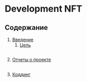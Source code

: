 # Development NFT

## Содержание
1. [Введение](https://github.com/oooNAKooo/Test_README)
   1. [Цель](#цель)
##
2. [Отчеты о проекте](https://github.com/oooNAKooo/Test_README/tree/main/documentation)
##
3. [Коддинг](https://github.com/oooNAKooo/Test_README/tree/main/Code)
